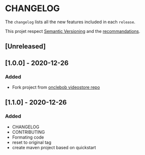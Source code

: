 # CHANGELOG

The `changelog` lists all the new features included in each  `release`.

This projet respect [Semantic Versioning](https://semver.org/) and the [recommandations](https://keepachangelog.com/en/1.0.0/).

## [Unreleased]
## [1.0.0] - 2020-12-26
### Added
- Fork project from [onclebob videostore repo](https://github.com/unclebob/videostore)

## [1.1.0] - 2020-12-26
### Added
- CHANGELOG
- CONTRIBUTING
- Formating code
- reset to original tag
- create maven project based on quickstart
